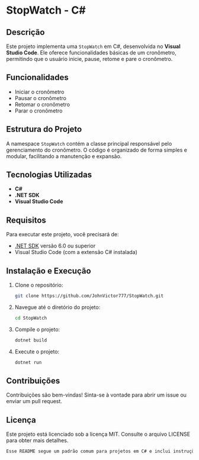 # StopWatch - C#

## Descrição
Este projeto implementa uma `StopWatch` em C#, desenvolvida no **Visual Studio Code**. Ele oferece funcionalidades básicas de um cronômetro, permitindo que o usuário inicie, pause, retome e pare o cronômetro.

## Funcionalidades
- Iniciar o cronômetro
- Pausar o cronômetro
- Retomar o cronômetro
- Parar o cronômetro


## Estrutura do Projeto
A namespace `StopWatch` contém a classe principal responsável pelo gerenciamento do cronômetro. O código é organizado de forma simples e modular, facilitando a manutenção e expansão.

## Tecnologias Utilizadas
- **C#**
- **.NET SDK**
- **Visual Studio Code**

## Requisitos
Para executar este projeto, você precisará de:
- [.NET SDK](https://dotnet.microsoft.com/download) versão 6.0 ou superior
- Visual Studio Code (com a extensão C# instalada)

## Instalação e Execução
1. Clone o repositório:
    ```bash
    git clone https://github.com/JohnVictor777/StopWatch.git
    ```
2. Navegue até o diretório do projeto:
    ```bash
    cd StopWatch
    ```
3. Compile o projeto:
    ```bash
    dotnet build
    ```
4. Execute o projeto:
    ```bash
    dotnet run
    ```
## Contribuições
Contribuições são bem-vindas! Sinta-se à vontade para abrir um issue ou enviar um pull request.

## Licença
Este projeto está licenciado sob a licença MIT. Consulte o arquivo LICENSE para obter mais detalhes.

```bash
Esse README segue um padrão comum para projetos em C# e inclui instruções detalhadas sobre como usar o código. Você pode adaptar conforme o nome do repositório e outras informações específicas.

